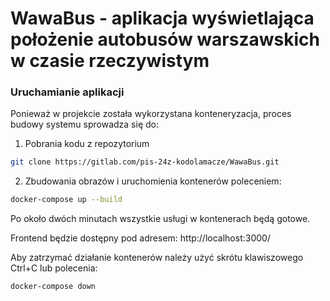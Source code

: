 # WawaBus - aplikacja wyświetlająca położenie autobusów warszawskich w czasie rzeczywistym

### Uruchamianie aplikacji

Ponieważ w projekcie została wykorzystana konteneryzacja, proces budowy systemu sprowadza się do:

1. Pobrania kodu z repozytorium

```bash
git clone https://gitlab.com/pis-24z-kodolamacze/WawaBus.git
```

2. Zbudowania obrazów i uruchomienia kontenerów poleceniem:

```bash
docker-compose up --build
```

Po około dwóch minutach wszystkie usługi w kontenerach będą gotowe.

Frontend będzie dostępny pod adresem: http://localhost:3000/

Aby zatrzymać działanie kontenerów należy użyć skrótu klawiszowego Ctrl+C lub polecenia:

```bash
docker-compose down
```
